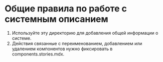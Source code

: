 # Общие правила по работе с системным описанием

1. Используйте эту директорию для добавления общей информации о системе.
2. Действия связанные с переименованием, добавлением или удалением компонентов нужно фиксировать в components.stories.mdx.
